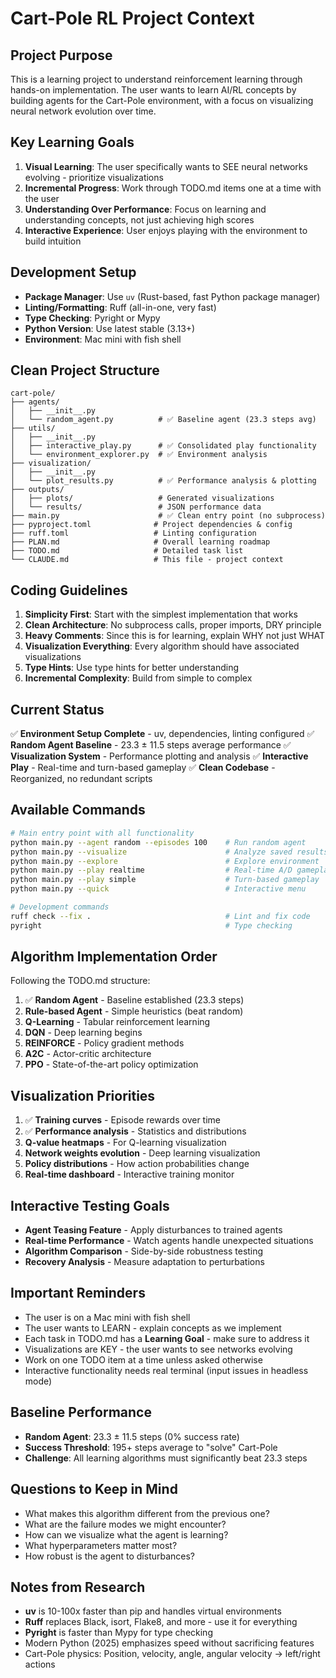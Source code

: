 # Cart-Pole RL Project Context

## Project Purpose
This is a learning project to understand reinforcement learning through hands-on implementation. The user wants to learn AI/RL concepts by building agents for the Cart-Pole environment, with a focus on visualizing neural network evolution over time.

## Key Learning Goals
1. **Visual Learning**: The user specifically wants to SEE neural networks evolving - prioritize visualizations
2. **Incremental Progress**: Work through TODO.md items one at a time with the user
3. **Understanding Over Performance**: Focus on learning and understanding concepts, not just achieving high scores
4. **Interactive Experience**: User enjoys playing with the environment to build intuition

## Development Setup
- **Package Manager**: Use `uv` (Rust-based, fast Python package manager)
- **Linting/Formatting**: Ruff (all-in-one, very fast)
- **Type Checking**: Pyright or Mypy
- **Python Version**: Use latest stable (3.13+)
- **Environment**: Mac mini with fish shell

## Clean Project Structure
```
cart-pole/
├── agents/
│   ├── __init__.py
│   └── random_agent.py          # ✅ Baseline agent (23.3 steps avg)
├── utils/
│   ├── __init__.py
│   ├── interactive_play.py      # ✅ Consolidated play functionality
│   └── environment_explorer.py  # ✅ Environment analysis
├── visualization/
│   ├── __init__.py
│   └── plot_results.py          # ✅ Performance analysis & plotting
├── outputs/
│   ├── plots/                   # Generated visualizations
│   └── results/                 # JSON performance data
├── main.py                      # ✅ Clean entry point (no subprocess)
├── pyproject.toml              # Project dependencies & config
├── ruff.toml                   # Linting configuration
├── PLAN.md                     # Overall learning roadmap
├── TODO.md                     # Detailed task list
└── CLAUDE.md                   # This file - project context
```

## Coding Guidelines
1. **Simplicity First**: Start with the simplest implementation that works
2. **Clean Architecture**: No subprocess calls, proper imports, DRY principle
3. **Heavy Comments**: Since this is for learning, explain WHY not just WHAT
4. **Visualization Everything**: Every algorithm should have associated visualizations
5. **Type Hints**: Use type hints for better understanding
6. **Incremental Complexity**: Build from simple to complex

## Current Status
✅ **Environment Setup Complete** - uv, dependencies, linting configured
✅ **Random Agent Baseline** - 23.3 ± 11.5 steps average performance
✅ **Visualization System** - Performance plotting and analysis
✅ **Interactive Play** - Real-time and turn-based gameplay
✅ **Clean Codebase** - Reorganized, no redundant scripts

## Available Commands
```bash
# Main entry point with all functionality
python main.py --agent random --episodes 100    # Run random agent
python main.py --visualize                      # Analyze saved results
python main.py --explore                        # Explore environment
python main.py --play realtime                  # Real-time A/D gameplay
python main.py --play simple                    # Turn-based gameplay
python main.py --quick                          # Interactive menu

# Development commands
ruff check --fix .                              # Lint and fix code
pyright                                         # Type checking
```

## Algorithm Implementation Order
Following the TODO.md structure:
1. ✅ **Random Agent** - Baseline established (23.3 steps)
2. **Rule-based Agent** - Simple heuristics (beat random)
3. **Q-Learning** - Tabular reinforcement learning
4. **DQN** - Deep learning begins
5. **REINFORCE** - Policy gradient methods
6. **A2C** - Actor-critic architecture
7. **PPO** - State-of-the-art policy optimization

## Visualization Priorities
1. ✅ **Training curves** - Episode rewards over time
2. ✅ **Performance analysis** - Statistics and distributions
3. **Q-value heatmaps** - For Q-learning visualization
4. **Network weights evolution** - Deep learning visualization
5. **Policy distributions** - How action probabilities change
6. **Real-time dashboard** - Interactive training monitor

## Interactive Testing Goals
- **Agent Teasing Feature** - Apply disturbances to trained agents
- **Real-time Performance** - Watch agents handle unexpected situations
- **Algorithm Comparison** - Side-by-side robustness testing
- **Recovery Analysis** - Measure adaptation to perturbations

## Important Reminders
- The user is on a Mac mini with fish shell
- The user wants to LEARN - explain concepts as we implement
- Each task in TODO.md has a **Learning Goal** - make sure to address it
- Visualizations are KEY - the user wants to see networks evolving
- Work on one TODO item at a time unless asked otherwise
- Interactive functionality needs real terminal (input issues in headless mode)

## Baseline Performance
- **Random Agent**: 23.3 ± 11.5 steps (0% success rate)
- **Success Threshold**: 195+ steps average to "solve" Cart-Pole
- **Challenge**: All learning algorithms must significantly beat 23.3 steps

## Questions to Keep in Mind
- What makes this algorithm different from the previous one?
- What are the failure modes we might encounter?
- How can we visualize what the agent is learning?
- What hyperparameters matter most?
- How robust is the agent to disturbances?

## Notes from Research
- **uv** is 10-100x faster than pip and handles virtual environments
- **Ruff** replaces Black, isort, Flake8, and more - use it for everything
- **Pyright** is faster than Mypy for type checking
- Modern Python (2025) emphasizes speed without sacrificing features
- Cart-Pole physics: Position, velocity, angle, angular velocity → left/right actions